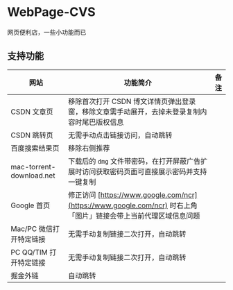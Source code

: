# WebPage-CVS

网页便利店，一些小功能而已

## 支持功能

| 网站                       | 功能简介                                                                                  | 备注  |
| ------------------------ | ------------------------------------------------------------------------------------- | --- |
| CSDN 文章页                 | 移除首次打开 CSDN 博文详情页弹出登录窗，移除文章需手动展开，去掉未登录复制内容时尾巴版权信息                                     |     |
| CSDN 跳转页                 | 无需手动点击链接访问，自动跳转                                                                       |     |
| 百度搜索结果页                  | 移除右侧推荐                                                                                |     |
| mac-torrent-download.net | 下载后的 `dmg` 文件带密码，在打开屏蔽广告扩展时访问获取密码页面可直接展示密码并支持一键复制                                     |     |
| Google 首页                | 修正访问 [https://www.google.com/ncr](https://www.google.com/ncr) 时右上角「图片」链接会带上当前代理区域信息问题 |     |
| Mac/PC 微信打开特定链接          | 无需手动复制链接二次打开，自动跳转                                                                     |     |
| PC QQ/TIM 打开特定链接         | 无需手动复制链接二次打开，自动跳转                                                                     |     |
| 掘金外链                     | 自动跳转 | |
